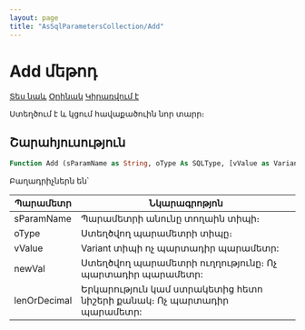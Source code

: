 ```yaml
---
layout: page
title: "AsSqlParametersCollection/Add"
---
```



# Add մեթոդ

[Տես նաև](../AsSqlParametersCollection.md) [Օրինակ](../../Examples/AsSqlParametersCollection.md) [Կիրառվում է](../AsSqlParametersCollection.md) 

Ստեղծում է և կցում հավաքածուին նոր տարր։

## Շարահյուսություն

``` vb
Function Add (sParamName as String, oType As SQLType, [vValue as Variant], [newVal as AsSqlParameterDirection], [lenOrDecimal as Long]) as AsSqlParameter
```

Բաղադրիչներն են՝


| Պարամետր | Նկարագրոթյոն |
|--|--|
| sParamName | Պարամետրի անունը տողաին տիպի։ |
| oType | Ստեղծվող պարամետրի տիպը։  |
| vValue | Variant տիպի ոչ պարտադիր պարամետր: |
| newVal | Ստեղծվող պարամետրի ուղղությունը։ Ոչ պարտադիր պարամետր: |
| lenOrDecimal | Երկարություն կամ ստրակետից հետո նիշերի քանակ։ Ոչ պարտադիր պարամետր: |
